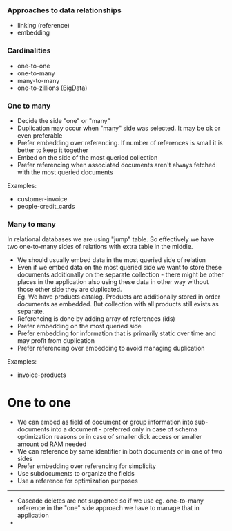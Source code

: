 ﻿
### Approaches to data relationships
* linking (reference)
* embedding

### Cardinalities
* one-to-one
* one-to-many
* many-to-many
* one-to-zillions (BigData)

### One to many
* Decide the side "one" or "many"
* Duplication may occur when "many" side was selected. It may be ok or even preferable
* Prefer embedding over referencing. If number of references is small it is better to keep it together
* Embed on the side of the most queried collection
* Prefer referencing when associated documents aren't always fetched with the most queried documents

Examples: 
* customer-invoice
* people-credit_cards  

### Many to many
In relational databases we are using "jump" table.
So effectively we have two one-to-many sides of relations with extra table in the middle.

* We should usually embed data in the most queried side of relation
* Even if we embed data on the most queried side we want to store these 
documents additionally on the separate collection - there might be other 
places in the application also using these data in other way without those other
side they are duplicated.  
Eg. We have products catalog.
Products are additionally stored in order documents as embedded. 
But collection with all products still exists as separate.
* Referencing is done by adding array of references (ids)
* Prefer embedding on the most queried side
* Prefer embedding for information that is primarily static over time and may profit from duplication
* Prefer referencing over embedding to avoid managing duplication

Examples:
* invoice-products

# One to one
* We can embed as field of document or group information into sub-documents into a document - preferred only 
in case of schema optimization reasons or in case of smaller dick access or smaller amount od RAM needed
* We can reference by same identifier in both documents or in one of two sides
* Prefer embedding over referencing for simplicity
* Use subdocuments to organize the fields
* Use a reference for optimization purposes

---

- Cascade deletes are not supported so if we use eg. one-to-many reference in the "one" side approach 
we have to manage that in application
- 
